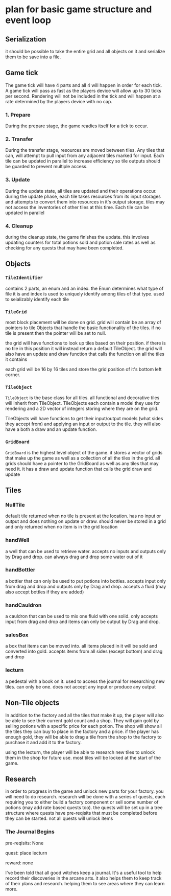 # plan for basic game structure and event loop

## Serialization

it should be possible to take the entire grid and all objects on it and serialize them to be save into a file.

## Game tick

The game tick will have 4 parts and all 4 will happen in order for each tick. A game tick will pass as fast as the players device will allow up to 30 ticks per second. Rendering will not be included in the tick and will happen at a rate determined by the players device with no cap.

### 1. Prepare

During the prepare stage, the game readies itself for a tick to occur. 

### 2. Transfer

During the transfer stage, resources are moved between tiles. Any tiles that can, will attempt to pull input from any adjacent tiles marked for input. Each tile can be updated in parallel to increase efficiency so tile outputs should be guarded to prevent multiple access.

### 3. Update

During the update state, all tiles are updated and their operations occur. during the update phase, each tile takes resources from its input storages and attempts to convert them into resources in it's output storage. tiles may not access the inventories of other tiles at this time. Each tile can be updated in parallel

### 4. Cleanup

during the cleanup state, the game finishes the update. this involves updating counters for total potions sold and potion sale rates as well as checking for any quests that may have been completed. 

## Objects

### `TileIdentifier`

contains 2 parts, an enum and an index. the Enum determines what type of file it is and index is used to uniquely identify among tiles of that type. used to seializably identify each tile

### `TileGrid`

most block placement will be done on grid. grid will contain be an array of pointers to tile Objects that handle the basic functionality of the tiles. if no tile is present then the pointer will be set to null.

the grid will have functions to look up tiles based on their position. if there is no tile in this position it will instead return a default TileObject. the grid will also have an update and draw function that calls the function on all the tiles it contains

each grid will be 16 by 16 tiles and store the grid position of it's bottom left corner.

### `TileObject`

`TileObject` is the base class for all tiles. all functional and decorative tiles will inherit from TileObject. TileObjects each contain a model they use for rendering and a 2D vector of integers storing where they are on the grid. 

TileObjects will have functions to get their input/output models (what sides they accept from) and applying an input or output to the tile. they will also have a both a draw and an update function. 

### `GridBoard`

`GridBoard` is the highest level object of the game. it stores a vector of grids that make up the game as well as a collection of all the tiles in the grid. all grids should have a pointer to the GridBoard as well as any tiles that may need it. it has a draw and update function that calls the grid draw and update

## Tiles

### NullTile

default tile returned when no tile is present at the location. has no input or output and does nothing on update or draw. should never be stored in a grid and only returned when no item is in the grid location

### handWell

a well that can be used to retrieve water. accepts no inputs and outputs only by Drag and drop. can always drag and drop some water out of it

### handBottler

a bottler that can only be used to put potions into bottles. accepts input only from drag and drop and outputs only by Drag and drop. accepts a fluid (may also accept bottles if they are added)

### handCauldron 

a cauldron that can be used to mix one fluid with one solid. only accepts input from drag and drop and items can only be output by Drag and drop.

### salesBox

a box that items can be moved into. all items placed in it will be sold and converted into gold. accepts items from all sides (except bottom) and drag and drop

### lecturn

a pedestal with a book on it. used to access the journal for researching new tiles. can only be one. does not accept any input or produce any output

## Non-Tile objects

In addition to the factory and all the tiles that make it up, the player will also be able to see their current gold count and a shop. They will gain gold by selling potions with a specific price for each potion. The shop will show all the tiles they can buy to place in the factory and a price. if the player has enough gold, they will be able to drag a tile from the shop to the factory to purchase it and add it to the factory.

using the lecturn, the player will be able to research new tiles to unlock them in the shop for future use. most tiles will be locked at the start of the game. 

## Research

in order to progress in the game and unlock new parts for your factory. you will need to do research.  research will be done with a series of quests, each requiring you to either build a factory component or sell some number of potions (may add rate based quests too). the quests will be set up in a tree structure where quests have pre-reqisits that must be completed before they can be started. not all quests will unlock items

### The Journal Begins

pre-reqisits: None

quest: place lecturn

reward: none

I've been told that all good witches keep a journal. It's a useful tool to help record their discoveries in the arcane arts. it also helps them to keep track of their plans and research. helping them to see areas where they can learn more. 